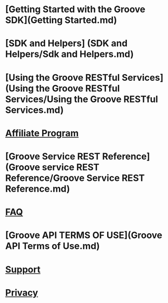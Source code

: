# [Getting Started with the Groove SDK](Getting Started.md)  
# [SDK and Helpers] (SDK and Helpers/Sdk and Helpers.md)
# [Using the Groove RESTful Services](Using the Groove RESTful Services/Using the Groove RESTful Services.md)
# [Affiliate Program](http://aka.ms/MicrosoftAffiliates)
# [Groove Service REST Reference](Groove service REST Reference/Groove Service REST Reference.md)
# [FAQ](FAQ.md)
# [Groove API TERMS OF USE](Groove API Terms of Use.md)
# [Support](Support.md)
# [Privacy](Privacy.md)


